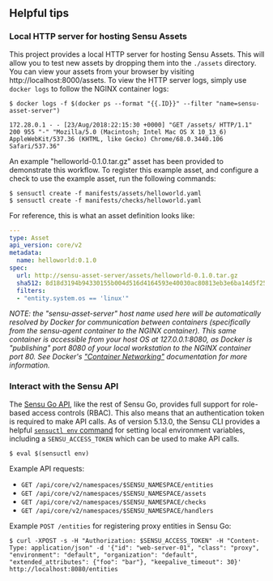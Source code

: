 ## Helpful tips

### Local HTTP server for hosting Sensu Assets

This project provides a local HTTP server for hosting Sensu Assets. This will
allow you to test new assets by dropping them into the `./assets` directory. You
can view your assets from your browser by visiting http://localhost:8000/assets.
To view the HTTP server logs, simply use `docker logs` to follow the NGINX
container logs:

```
$ docker logs -f $(docker ps --format "{{.ID}}" --filter "name=sensu-asset-server")

172.28.0.1 - - [23/Aug/2018:22:15:30 +0000] "GET /assets/ HTTP/1.1" 200 955 "-" "Mozilla/5.0 (Macintosh; Intel Mac OS X 10_13_6) AppleWebKit/537.36 (KHTML, like Gecko) Chrome/68.0.3440.106 Safari/537.36"
```

An example "helloworld-0.1.0.tar.gz" asset has been provided to demonstrate this
workflow. To register this example asset, and configure a check to use the
example asset, run the following commands:

```shell
$ sensuctl create -f manifests/assets/helloworld.yaml
$ sensuctl create -f manifests/checks/helloworld.yaml
```

For reference, this is what an asset definition looks like:

```yaml
---
type: Asset
api_version: core/v2
metadata:
  name: helloworld:0.1.0
spec:
  url: http://sensu-asset-server/assets/helloworld-0.1.0.tar.gz
  sha512: 8d18d3194b94330155b004d516d4164593e40030ac80813eb3e6ba14d5f2570ed59508148890a7b0d6200148c1c0cff7cd161a26ca624aa2c8f7fc31caa3556c
  filters:
  - "entity.system.os == 'linux'"
```

_NOTE: the "sensu-asset-server" host name used here will be automatically
resolved by Docker for communication between containers (specifically from the
sensu-agent container to the NGINX container). This same container is accessible
from your host OS at 127.0.0.1:8080, as Docker is "publishing" port 8080 of your
local workstation to the NGINX container port 80. See Docker's ["Container
Networking"][1] documentation for more information._

### Interact with the Sensu API

The [Sensu Go API][2], like the rest of Sensu Go, provides full support for
role-based access controls (RBAC). This also means that an authentication token
is required to make API calls. As of version 5.13.0, the Sensu CLI provides a
helpful [`sensuctl env` command][3] for setting local environment variables,
including a `SENSU_ACCESS_TOKEN` which can be used to make API calls.

```
$ eval $(sensuctl env)
```

Example API requests:

- `GET /api/core/v2/namespaces/$SENSU_NAMESPACE/entities`
- `GET /api/core/v2/namespaces/$SENSU_NAMESPACE/assets`
- `GET /api/core/v2/namespaces/$SENSU_NAMESPACE/checks`
- `GET /api/core/v2/namespaces/$SENSU_NAMESPACE/handlers`

Example `POST /entities` for registering proxy entities in Sensu Go:

```
$ curl -XPOST -s -H "Authorization: $SENSU_ACCESS_TOKEN" -H "Content-Type: application/json" -d '{"id": "web-server-01", "class": "proxy", "environment": "default", "organization": "default", "extended_attributes": {"foo": "bar"}, "keepalive_timeout": 30}' http://localhost:8080/entities
```

[1]: https://docs.docker.com/config/containers/container-networking/ 
[2]: #
[3]: #
[4]: #
[5]: #
[6]: # 
[7]: #
